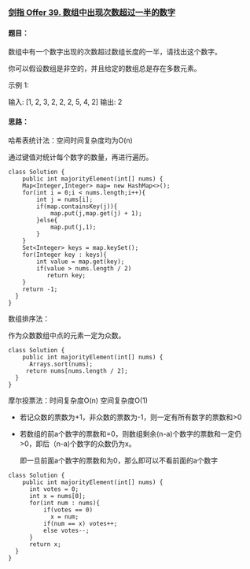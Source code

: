 ### [剑指 Offer 39. 数组中出现次数超过一半的数字](https://leetcode.cn/problems/shu-zu-zhong-chu-xian-ci-shu-chao-guo-yi-ban-de-shu-zi-lcof/)

#### 题目：

数组中有一个数字出现的次数超过数组长度的一半，请找出这个数字。

你可以假设数组是非空的，并且给定的数组总是存在多数元素。

示例 1:

输入: [1, 2, 3, 2, 2, 2, 5, 4, 2]
输出: 2

#### 思路：

哈希表统计法：空间时间复杂度均为O(n)

通过键值对统计每个数字的数量，再进行遍历。

```
class Solution {
    public int majorityElement(int[] nums) {
    Map<Integer,Integer> map= new HashMap<>();
    for(int i = 0;i < nums.length;i++){
        int j = nums[i];
        if(map.containsKey(j)){
            map.put(j,map.get(j) + 1);
        }else{
            map.put(j,1);
        }
    }
    Set<Integer> keys = map.keySet();
    for(Integer key : keys){
        int value = map.get(key);
        if(value > nums.length / 2)
           return key;
    }
    return -1;
  }
}
```

数组排序法：

作为众数数组中点的元素一定为众数。

```
class Solution {
    public int majorityElement(int[] nums) {
      Arrays.sort(nums);
     return nums[nums.length / 2];
  }
}
```

摩尔投票法：时间复杂度O(n) 空间复杂度O(1)

* 若记众数的票数为+1，非众数的票数为-1，则一定有所有数字的票数和>0

* 若数组的前a个数字的票数和=0，则数组剩余(n-a)个数字的票数和一定仍>0，即后（n-a)个数字的众数仍为x。

  即一旦前面a个数字的票数和为0，那么即可以不看前面的a个数字

```
class Solution {
    public int majorityElement(int[] nums) {
      int votes = 0;
      int x = nums[0];
      for(int num : nums){
          if(votes == 0)
            x = num;
          if(num == x) votes++;
          else votes--;
      }
      return x;
  }
}
```

